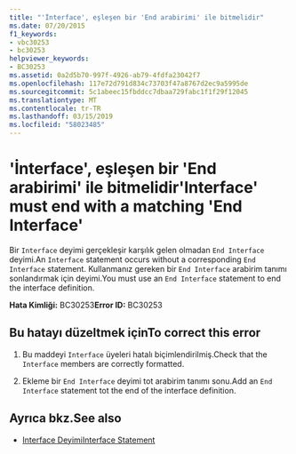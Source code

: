 ```yaml
---
title: "'İnterface', eşleşen bir 'End arabirimi' ile bitmelidir"
ms.date: 07/20/2015
f1_keywords:
- vbc30253
- bc30253
helpviewer_keywords:
- BC30253
ms.assetid: 0a2d5b70-997f-4926-ab79-4fdfa23042f7
ms.openlocfilehash: 117e72d791d834c73703f47a8767d2ec9a5995de
ms.sourcegitcommit: 5c1abeec15fbddcc7dbaa729fabc1f1f29f12045
ms.translationtype: MT
ms.contentlocale: tr-TR
ms.lasthandoff: 03/15/2019
ms.locfileid: "58023485"
---
```

# <a name="interface-must-end-with-a-matching-end-interface"></a><span data-ttu-id="c15e9-102">'İnterface', eşleşen bir 'End arabirimi' ile bitmelidir</span><span class="sxs-lookup"><span data-stu-id="c15e9-102">'Interface' must end with a matching 'End Interface'</span></span>
<span data-ttu-id="c15e9-103">Bir `Interface` deyimi gerçekleşir karşılık gelen olmadan `End Interface` deyimi.</span><span class="sxs-lookup"><span data-stu-id="c15e9-103">An `Interface` statement occurs without a corresponding `End Interface` statement.</span></span> <span data-ttu-id="c15e9-104">Kullanmanız gereken bir `End Interface` arabirim tanımı sonlandırmak için deyimi.</span><span class="sxs-lookup"><span data-stu-id="c15e9-104">You must use an `End Interface` statement to end the interface definition.</span></span>  
  
 <span data-ttu-id="c15e9-105">**Hata Kimliği:** BC30253</span><span class="sxs-lookup"><span data-stu-id="c15e9-105">**Error ID:** BC30253</span></span>  
  
## <a name="to-correct-this-error"></a><span data-ttu-id="c15e9-106">Bu hatayı düzeltmek için</span><span class="sxs-lookup"><span data-stu-id="c15e9-106">To correct this error</span></span>  
  
1.  <span data-ttu-id="c15e9-107">Bu maddeyi `Interface` üyeleri hatalı biçimlendirilmiş.</span><span class="sxs-lookup"><span data-stu-id="c15e9-107">Check that the `Interface` members are correctly formatted.</span></span>  
  
2.  <span data-ttu-id="c15e9-108">Ekleme bir `End Interface` deyimi tot arabirim tanımı sonu.</span><span class="sxs-lookup"><span data-stu-id="c15e9-108">Add an `End Interface` statement tot the end of the interface definition.</span></span>  
  
## <a name="see-also"></a><span data-ttu-id="c15e9-109">Ayrıca bkz.</span><span class="sxs-lookup"><span data-stu-id="c15e9-109">See also</span></span>

- [<span data-ttu-id="c15e9-110">Interface Deyimi</span><span class="sxs-lookup"><span data-stu-id="c15e9-110">Interface Statement</span></span>](../../visual-basic/language-reference/statements/interface-statement.md)
